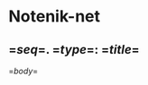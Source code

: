 <?output "../../README.md" ?>
# Notenik-net

<?include "Notenik ToC.md" ?>

<?nextrec?>
## =$seq$=. =$type$=: =$title$=

=$body$=

<?loop?>

